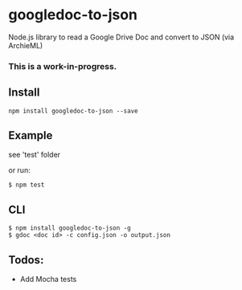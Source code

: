 # googledoc-to-json

Node.js library to read a Google Drive Doc and convert to JSON (via ArchieML)

### This is a work-in-progress.

## Install
```
npm install googledoc-to-json --save
```

## Example

see 'test' folder

 or run:
 ```
 $ npm test
 ```

## CLI
```
$ npm install googledoc-to-json -g
$ gdoc <doc id> -c config.json -o output.json
```

## Todos:
- Add Mocha tests